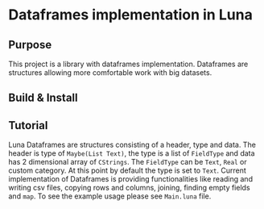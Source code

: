 # Dataframes implementation in Luna

## Purpose
This project is a library with dataframes implementation. Dataframes are structures allowing more comfortable work with big datasets.

## Build & Install


## Tutorial
Luna Dataframes are structures consisting of a header, type and data. The header is type of `Maybe(List Text)`, the type is a list of `FieldType` and data has 2 dimensional array of `CStrings`. The `FieldType` can be `Text`, `Real` or custom category. At this point by default the type is set to `Text`.
Current implementation of Dataframes is providing functionalities like reading and writing csv files, copying rows and columns, joining, finding empty fields and `map`. To see the example usage please see `Main.luna` file.
